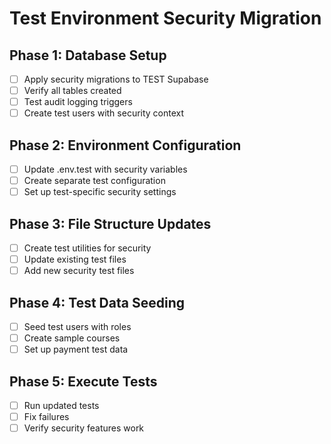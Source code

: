 # Test Environment Security Migration

## Phase 1: Database Setup

- [ ] Apply security migrations to TEST Supabase
- [ ] Verify all tables created
- [ ] Test audit logging triggers
- [ ] Create test users with security context

## Phase 2: Environment Configuration

- [ ] Update .env.test with security variables
- [ ] Create separate test configuration
- [ ] Set up test-specific security settings

## Phase 3: File Structure Updates

- [ ] Create test utilities for security
- [ ] Update existing test files
- [ ] Add new security test files

## Phase 4: Test Data Seeding

- [ ] Seed test users with roles
- [ ] Create sample courses
- [ ] Set up payment test data

## Phase 5: Execute Tests

- [ ] Run updated tests
- [ ] Fix failures
- [ ] Verify security features work
